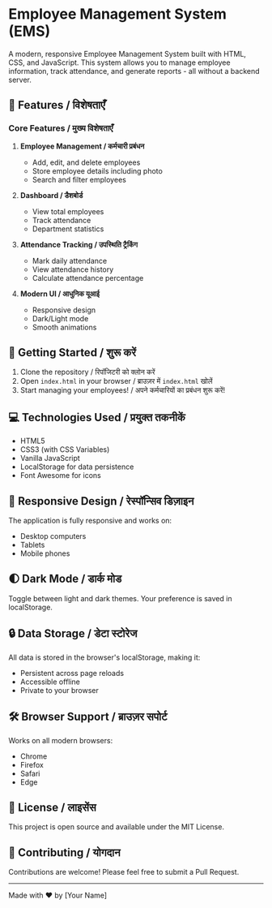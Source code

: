 # Employee Management System (EMS)

A modern, responsive Employee Management System built with HTML, CSS, and JavaScript. This system allows you to manage employee information, track attendance, and generate reports - all without a backend server.

## 🌟 Features / विशेषताएँ

### Core Features / मुख्य विशेषताएँ

1. **Employee Management / कर्मचारी प्रबंधन**
   - Add, edit, and delete employees
   - Store employee details including photo
   - Search and filter employees

2. **Dashboard / डैशबोर्ड**
   - View total employees
   - Track attendance
   - Department statistics

3. **Attendance Tracking / उपस्थिति ट्रैकिंग**
   - Mark daily attendance
   - View attendance history
   - Calculate attendance percentage

4. **Modern UI / आधुनिक यूआई**
   - Responsive design
   - Dark/Light mode
   - Smooth animations

## 🚀 Getting Started / शुरू करें

1. Clone the repository / रिपॉजिटरी को क्लोन करें
2. Open `index.html` in your browser / ब्राउज़र में `index.html` खोलें
3. Start managing your employees! / अपने कर्मचारियों का प्रबंधन शुरू करें!

## 💻 Technologies Used / प्रयुक्त तकनीकें

- HTML5
- CSS3 (with CSS Variables)
- Vanilla JavaScript
- LocalStorage for data persistence
- Font Awesome for icons

## 📱 Responsive Design / रेस्पॉन्सिव डिज़ाइन

The application is fully responsive and works on:
- Desktop computers
- Tablets
- Mobile phones

## 🌓 Dark Mode / डार्क मोड

Toggle between light and dark themes. Your preference is saved in localStorage.

## 🔒 Data Storage / डेटा स्टोरेज

All data is stored in the browser's localStorage, making it:
- Persistent across page reloads
- Accessible offline
- Private to your browser

## 🛠️ Browser Support / ब्राउज़र सपोर्ट

Works on all modern browsers:
- Chrome
- Firefox
- Safari
- Edge

## 📝 License / लाइसेंस

This project is open source and available under the MIT License.

## 🤝 Contributing / योगदान

Contributions are welcome! Please feel free to submit a Pull Request.

---

Made with ❤️ by [Your Name] 